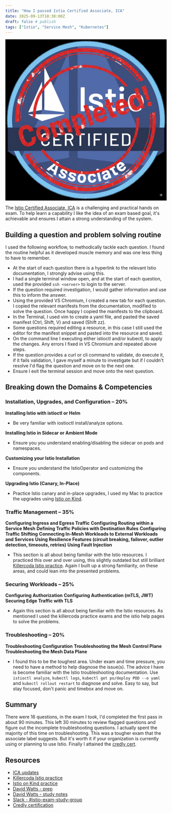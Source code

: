 ```yaml
---
title: "How I passed Istio Certified Associate, ICA"
date: 2025-09-13T10:30:00Z
draft: false # publish
tags: ["Istio", "Service Mesh", "Kubernetes"]
---
```


<img src="ica.jpg" alt="ICA attained" style="display: block; margin: auto;">

The [Istio Certified Associate, ICA](https://training.linuxfoundation.org/certification/istio-certified-associate-ica/) is a challenging and practical hands on exam. To help learn a capability I like the idea of an exam based goal, it's achievable and ensures I attain a strong understanding of the system.

## Building a question and problem solving routine
I used the following workflow, to methodically tackle each question. I found the routine helpful as it developed muscle memory and was one less thing to have to remember. 

- At the start of each question there is a hyperlink to the relevant Istio documentation, I strongly advise using this.
- I had a single terminal window open, and at the start of each question, used the provided `ssh <server>` to login to the server.
- If the question required investigation, I would gather information and use this to inform the answer.
- Using the provided VS Chromium, I created a new tab for each question. I copied the relevant manifests from the documentation, modified to solve the question. Once happy I copied the manifests to the clipboard.
- In the Terminal, I used vim to create a yaml file, and pasted the saved manifest (Ctrl, Shift, V) and saved (Shift zz).
- Some questions required editing a resource, in this case I still used the editor for the manifest snippet and pasted into the resource and saved.
- On the command line I executing either istioctl and/or kubectl, to apply the changes. Any errors I fixed in VS Chromium and repeated above steps.
- If the question provides a curl or cli command to validate, do execute it, if it fails validation, I gave myself a minute to investigate but if I couldn't resolve I'd flag the question and move on to the next one.
- Ensure I exit the terminal session and move onto the next question.

## Breaking down the Domains & Competencies

### Installation, Upgrades, and Configuration – 20%


**Installing Istio with istioctl or Helm**

- Be very familiar with iostioctl install/analyze options.

**Installing Istio in Sidecar or Ambient Mode**

- Ensure you you understand enabling/disabling the sidecar on pods and namespaces. 

**Customizing your Istio Installation**

- Ensure you understand the IstioOperator and customizing the components.

**Upgrading Istio (Canary, In-Place)**

- Practice Istio canary and in-place upgrades, I used my Mac to practice the upgrades using [Istio on Kind](http://github.com/tomconn/istio-on-kind).


### Traffic Management – 35%


**Configuring Ingress and Egress Traffic**
**Configuring Routing within a Service Mesh**
**Defining Traffic Policies with Destination Rules**
**Configuring Traffic Shifting**
**Connecting In-Mesh Workloads to External Workloads and Services**
**Using Resilience Features (circuit breaking, failover, outlier detection, timeouts, retries)**
**Using Fault Injection**

- This section is all about being familiar with the Istio resources. I practiced this over and over using, this slightly outdated but still brilliant [Killercoda Istio practice](https://killercoda.com/ica). Again I built up a strong familiarity, on these areas, and could lean into the presented problems. 

### Securing Workloads – 25% 


**Configuring Authorization**
**Configuring Authentication (mTLS, JWT)**
**Securing Edge Traffic with TLS**

- Again this section is all about being familiar with the Istio resources. As mentioned I used the killercoda practice exams and the istio help pages to solve the problems.

### Troubleshooting – 20%


**Troubleshooting Configuration**
**Troubleshooting the Mesh Control Plane**
**Troubleshooting the Mesh Data Plane**

- I found this to be the toughest area. Under exam and time pressure, you need to have a method to help diagnose the issue(s). The advice I have is become familiar with the Istio troubleshooting documentation. Use `istioctl analyze`, `kubectl logs`, `kubectl get po/deploy POD --o yaml` and `kubectl rollout restart` to diagnose and solve. Easy to say, but stay focused, don't panic and timebox and move on. 

## Summary

There were 16 questions, in the exam I took, I'd completed the first pass in about 90 minutes. This left 30 minutes to review flagged questions and figure out the incomplete troubleshooting questions. I actually spent the majority of this time on troubleshooting.
This was a tougher exam that the associate label suggests. But it's worth it if your organization is currently using or planning to use Istio.
Finally I attained the [credly cert](https://www.credly.com/badges/42e6f473-35a6-4623-9dbe-7173b6126ac5/linked_in_profile).

## Resources

* [ICA updates](https://training.linuxfoundation.org/istio-certified-associate-ica-program-changes)
* [Killercoda Istio practice](https://killercoda.com/ica)
* [Istio on Kind practice](http://github.com/tomconn/istio-on-kind)
* [David Watts - prep](https://medium.com/@wattsdave/istio-certified-associate-ica-exam-prep-51b59bdd372f)
* [David Watts - study notes](https://medium.com/@wattsdave/istio-certified-associate-ica-exam-prep-51b59bdd372f)
* [Slack - #istio-exam-study-group](https://cloud-native.slack.com/archives/C05TRTYKZH9)
* [Credly certification](https://www.credly.com/badges/42e6f473-35a6-4623-9dbe-7173b6126ac5/linked_in_profile)